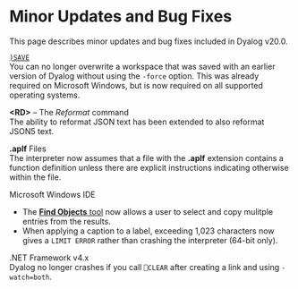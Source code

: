# Minor Updates and Bug Fixes

This page describes minor updates and bug fixes included in Dyalog v20.0.

[`)SAVE`](../../language-reference-guide/system-commands/save/)  
You can no longer overwrite a workspace that was saved with an earlier version of Dyalog without using the `-force` option. This was already required on Microsoft Windows, but is now required on all supported operating systems.

**&lt;RD>** – The _Reformat_ command  
The ability to reformat JSON text has been extended to also reformat JSON5 text.

**.aplf** Files  
The interpreter now assumes that a file with the **.aplf** extension contains a function definition unless there are explicit instructions indicating otherwise within the file.

Microsoft Windows IDE

* The [**Find Objects** tool](https://dyalog.github.io/documentation/20.0/windows-ui-guide/find-objects-tool/) now allows a user to select and copy mulitple entries from the results.
* When applying a caption to a label, exceeding 1,023 characters now gives a `LIMIT ERROR` rather than crashing the interpreter (64-bit only).

.NET Framework v4.x  
Dyalog no longer crashes if you call `⎕CLEAR` after creating a link and using `-watch=both`.